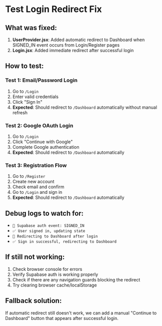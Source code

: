 # Test Login Redirect Fix

## What was fixed:
1. **UserProvider.jsx**: Added automatic redirect to Dashboard when SIGNED_IN event occurs from Login/Register pages
2. **Login.jsx**: Added immediate redirect after successful login

## How to test:

### Test 1: Email/Password Login
1. Go to `/Login`
2. Enter valid credentials
3. Click "Sign In"
4. **Expected**: Should redirect to `/Dashboard` automatically without manual refresh

### Test 2: Google OAuth Login
1. Go to `/Login`
2. Click "Continue with Google"
3. Complete Google authentication
4. **Expected**: Should redirect to `/Dashboard` automatically

### Test 3: Registration Flow
1. Go to `/Register`
2. Create new account
3. Check email and confirm
4. Go to `/Login` and sign in
5. **Expected**: Should redirect to `/Dashboard` automatically

## Debug logs to watch for:
- `🔐 Supabase auth event: SIGNED_IN`
- `✅ User signed in, updating state`
- `🚀 Redirecting to Dashboard after login`
- `✅ Sign in successful, redirecting to Dashboard`

## If still not working:
1. Check browser console for errors
2. Verify Supabase auth is working properly
3. Check if there are any navigation guards blocking the redirect
4. Try clearing browser cache/localStorage

## Fallback solution:
If automatic redirect still doesn't work, we can add a manual "Continue to Dashboard" button that appears after successful login.


